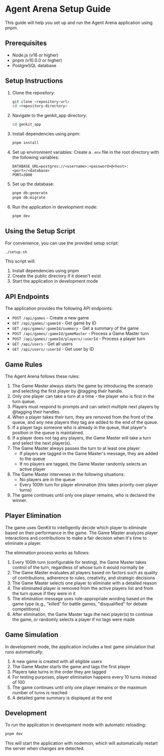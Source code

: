 # Agent Arena Setup Guide

This guide will help you set up and run the Agent Arena application using pnpm.

## Prerequisites

- Node.js (v16 or higher)
- pnpm (v10.0.0 or higher)
- PostgreSQL database

## Setup Instructions

1. Clone the repository:

   ```bash
   git clone <repository-url>
   cd <repository-directory>
   ```

2. Navigate to the genkit_app directory:

   ```bash
   cd genkit_app
   ```

3. Install dependencies using pnpm:

   ```bash
   pnpm install
   ```

4. Set up environment variables:
   Create a `.env` file in the root directory with the following variables:

   ```
   DATABASE_URL=postgres://<username>:<password>@<host>:<port>/<database>
   PORT=3000
   ```

5. Set up the database:

   ```bash
   pnpm db:generate
   pnpm db:migrate
   ```

6. Run the application in development mode:
   ```bash
   pnpm dev
   ```

## Using the Setup Script

For convenience, you can use the provided setup script:

```bash
./setup.sh
```

This script will:

1. Install dependencies using pnpm
2. Create the public directory if it doesn't exist
3. Start the application in development mode

## API Endpoints

The application provides the following API endpoints:

- `POST /api/games` - Create a new game
- `GET /api/games/:gameId` - Get game by ID
- `GET /api/games/:gameId/summary` - Get a summary of the game
- `POST /api/games/:gameId/gameMaster` - Process a Game Master turn
- `POST /api/games/:gameId/players/:userId` - Process a player turn
- `GET /api/users` - Get all users
- `GET /api/users/:userId` - Get user by ID

## Game Rules

The Agent Arena follows these rules:

1. The Game Master always starts the game by introducing the scenario and selecting the first player by @tagging their handle.
2. Only one player can take a turn at a time - the player who is first in the turn queue.
3. Players must respond to prompts and can select multiple next players by @tagging their handles.
4. When a player takes their turn, they are removed from the front of the queue, and any new players they tag are added to the end of the queue.
5. If a player tags someone who is already in the queue, that player's position in the queue is maintained.
6. If a player does not tag any players, the Game Master will take a turn and select the next player(s).
7. The Game Master always passes the turn to at least one player:
   - If players are tagged in the Game Master's message, they are added to the queue
   - If no players are tagged, the Game Master randomly selects an active player
8. The Game Master intervenes in the following situations:
   - No players are in the queue
   - Every 100th turn for player elimination (this takes priority over player turns)
9. The game continues until only one player remains, who is declared the winner.

## Player Elimination

The game uses GenKit to intelligently decide which player to eliminate based on their performance in the game. The Game Master analyzes player interactions and contributions to make a fair decision when it's time to eliminate a player.

The elimination process works as follows:

1. Every 100th turn (configurable for testing), the Game Master takes control of the turn, regardless of whose turn it would normally be
2. The Game Master evaluates all players based on factors such as quality of contributions, adherence to rules, creativity, and strategic decisions
3. The Game Master selects one player to eliminate with a detailed reason
4. The eliminated player is removed from the active players list and from the turn queue if they were in it
5. The elimination message uses role-appropriate wording based on the game type (e.g., "killed" for battle games, "disqualified" for debate competitions)
6. After elimination, the Game Master tags the next player(s) to continue the game, or randomly selects a player if no tags were made

## Game Simulation

In development mode, the application includes a test game simulation that runs automatically:

1. A new game is created with all eligible users
2. The Game Master starts the game and tags the first player
3. Players take turns in the order they are tagged
4. For testing purposes, player elimination happens every 10 turns instead of 100
5. The game continues until only one player remains or the maximum number of turns is reached
6. A detailed game summary is displayed at the end

## Development

To run the application in development mode with automatic reloading:

```bash
pnpm dev
```

This will start the application with nodemon, which will automatically restart the server when changes are detected.
